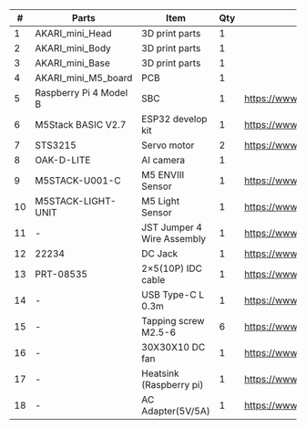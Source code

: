 | # | Parts | Item | Qty | Link |
| ---- | ---- | ---- | ---- | ---- |
| 1 | AKARI_mini_Head |3D print parts|1| |
| 2 | AKARI_mini_Body |3D print parts|1| |
| 3 | AKARI_mini_Base |3D print parts|1| |
| 4 | AKARI_mini_M5_board | PCB|1| |
| 5 | Raspberry Pi 4 Model B | SBC |1| https://www.marutsu.co.jp/pc/i/46415211/ |
| 6 | M5Stack BASIC V2.7 | ESP32 develop kit|1| https://www.marutsu.co.jp/pc/i/2733151/ |
| 7 | STS3215 | Servo motor|2| https://www.marutsu.co.jp/pc/i/2349133/ |
| 8 | OAK-D-LITE |AI camera |1| | https://www.marutsu.co.jp/pc/i/2235787/ |
| 9 | M5STACK-U001-C | M5 ENVⅢ Sensor|1| https://www.marutsu.co.jp/pc/i/2764443/ |
| 10 | M5STACK-LIGHT-UNIT | M5 Light Sensor|1| https://www.marutsu.co.jp/pc/i/1526328/ |
| 11 | - | JST Jumper 4 Wire Assembly |1| https://www.marutsu.co.jp/pc/i/579017/ |
| 12 | 22234 | DC Jack |1| https://www.marutsu.co.jp/pc/i/12480040/ |
| 13 | PRT-08535 | 2×5(10P) IDC cable|1| https://www.marutsu.co.jp/pc/i/578862/ |
| 14 | - | USB Type-C L 0.3m|1| https://www.amazon.co.jp/dp/B097PJLG39 |
| 15 | - | Tapping screw M2.5-6|6| https://www.marutsu.co.jp/pc/i/2566463/ |
| 16 | - | 30X30X10 DC fan|1| https://www.marutsu.co.jp/pc/i/34901285/ |
| 17 | - | Heatsink (Raspberry pi)|1| https://www.marutsu.co.jp/pc/i/33411499/ |
| 18 | - | AC Adapter(5V/5A) |1| https://www.marutsu.co.jp/pc/i/2584780/ |
